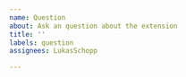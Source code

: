 ```yaml
---
name: Question
about: Ask an question about the extension
title: ''
labels: question
assignees: LukasSchopp

---
```



